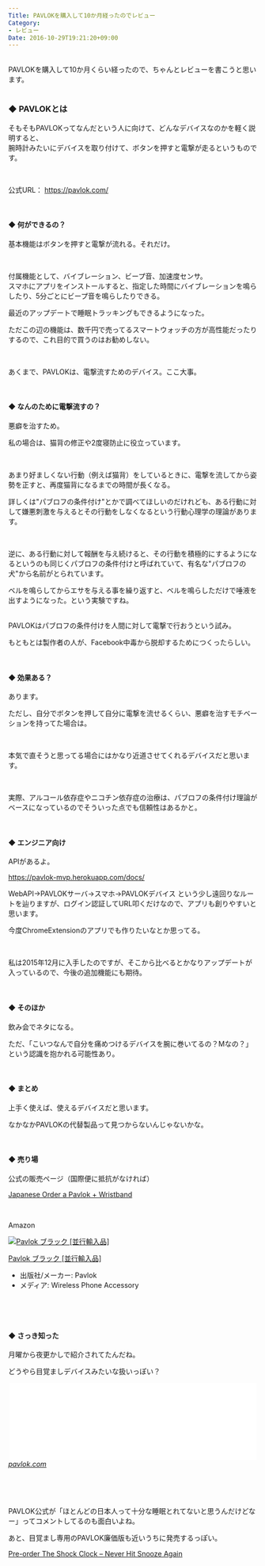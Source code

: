 ```yaml
---
Title: PAVLOKを購入して10か月経ったのでレビュー
Category:
- レビュー
Date: 2016-10-29T19:21:20+09:00
---
```


<p><br />PAVLOKを購入して10か月くらい経ったので、ちゃんとレビューを書こうと思います。</p>
<p><img class="magnifiable" src="https://cdn-ak2.f.st-hatena.com/images/fotolife/a/alfe1025/20010311/20010311234020.jpg" alt="" /></p>

### ◆ PAVLOKとは

<p>そもそもPAVLOKってなんだという人に向けて、どんなデバイスなのかを軽く説明すると、<br />腕時計みたいにデバイスを取り付けて、ボタンを押すと電撃が走るというものです。</p>
<p> </p>
<p>公式URL： <a href="https://pavlok.com/">https://pavlok.com/</a></p>
<p> </p>
<h4>◆ 何ができるの？</h4>
<p>基本機能はボタンを押すと電撃が流れる。それだけ。</p>
<p> </p>
<p>付属機能として、バイブレーション、ビープ音、加速度センサ。<br />スマホにアプリをインストールすると、指定した時間にバイブレーションを鳴らしたり、5分ごとにビープ音を鳴らしたりできる。</p>
<p>最近のアップデートで睡眠トラッキングもできるようになった。</p>
<p>ただこの辺の機能は、数千円で売ってるスマートウォッチの方が高性能だったりするので、これ目的で買うのはお勧めしない。</p>
<p> </p>
<p>あくまで、PAVLOKは、電撃流すためのデバイス。ここ大事。</p>
<p> </p>
<h4>◆ なんのために電撃流すの？</h4>
<p>悪癖を治すため。</p>
<p>私の場合は、猫背の修正や2度寝防止に役立っています。</p>
<p> </p>
<p>あまり好ましくない行動（例えば猫背）をしているときに、電撃を流してから姿勢を正すと、再度猫背になるまでの時間が長くなる。</p>
<p>詳しくは"パブロフの条件付け"とかで調べてほしいのだけれども、ある行動に対して嫌悪刺激を与えるとその行動をしなくなるという行動心理学の理論があります。</p>
<p> </p>
<p>逆に、ある行動に対して報酬を与え続けると、その行動を積極的にするようになるというのも同じくパブロフの条件付けと呼ばれていて、有名な"パブロフの犬"から名前がとられています。</p>
<p>ベルを鳴らしてからエサを与える事を繰り返すと、ベルを鳴らしただけで唾液を出すようになった。という実験ですね。</p>
<p><br />PAVLOKはパブロフの条件付けを人間に対して電撃で行おうという試み。</p>
<p>もともとは製作者の人が、Facebook中毒から脱却するためにつくったらしい。</p>
<p> </p>
<h4>◆ 効果ある？</h4>
<p>あります。</p>
<p>ただし、自分でボタンを押して自分に電撃を流せるくらい、悪癖を治すモチベーションを持ってた場合は。</p>
<p> </p>
<p>本気で直そうと思ってる場合にはかなり近道させてくれるデバイスだと思います。</p>
<p> </p>
<p>実際、アルコール依存症やニコチン依存症の治療は、パブロフの条件付け理論がベースになっているのでそういった点でも信頼性はあるかと。</p>
<p> </p>
<h4>◆ エンジニア向け</h4>
<p>APIがあるよ。</p>
<p><a href="https://pavlok-mvp.herokuapp.com/docs/">https://pavlok-mvp.herokuapp.com/docs/</a></p>
<p>WebAPI→PAVLOKサーバ→スマホ→PAVLOKデバイス という少し遠回りなルートを辿りますが、ログイン認証してURL叩くだけなので、アプリも創りやすいと思います。</p>
<p>今度ChromeExtensionのアプリでも作りたいなとか思ってる。</p>
<p> </p>
<p>私は2015年12月に入手したのですが、そこから比べるとかなりアップデートが入っているので、今後の追加機能にも期待。</p>
<p> </p>
<h4>◆ そのほか</h4>
<p>飲み会でネタになる。</p>
<p>ただ、「こいつなんで自分を痛めつけるデバイスを腕に巻いてるの？Mなの？」という認識を抱かれる可能性あり。</p>
<p> </p>
<h4>◆ まとめ</h4>
<p>上手く使えば、使えるデバイスだと思います。</p>
<p>なかなかPAVLOKの代替製品って見つからないんじゃないかな。</p>
<p> </p>
<h4>◆ 売り場</h4>
<p>公式の販売ページ（国際便に抵抗がなければ）</p>
<p><a href="https://buy.pavlok.com/products/japanese-order-a-pavlok-wristband">Japanese Order a Pavlok + Wristband</a></p>
<p> </p>
<p>Amazon</p>
<div class="freezed">
<div class="external-link-detail"><a href="https://www.amazon.co.jp/exec/obidos/ASIN/B013S20C3Q/ab1025-22/"><img class="external-link-detail-image" title="Pavlok ブラック [並行輸入品]" src="https://ecx.images-amazon.com/images/I/41-I2P3XH1L._SL160_.jpg" alt="Pavlok ブラック [並行輸入品]" /></a>
<div class="external-link-detail-info">
<p class="external-link-detail-title"><a href="https://www.amazon.co.jp/exec/obidos/ASIN/B013S20C3Q/ab1025-22/">Pavlok ブラック [並行輸入品]</a></p>
<ul>
<li><span class="external-link-detail-label">出版社/メーカー:</span> Pavlok</li>
<li><span class="external-link-detail-label">メディア:</span> Wireless Phone Accessory</li>

</ul>
</div>
<div class="external-link-detail-foot"> </div>
</div>
</div>
<p> </p>
<h4>◆ さっき知った</h4>
<p>月曜から夜更かしで紹介されてたんだね。</p>
<p>どうやら目覚ましデバイスみたいな扱いっぽい？</p>
<p><iframe class="embed-card embed-webcard" style="display: block; width: 100%; height: 155px; max-width: 500px; margin: auto;" title="We're Big in Japan - Pavlok" src="//hatenablog-parts.com/embed?url=http%3A%2F%2Fpavlok.com%2Fblog%2Fwere-big-in-japan%2F" frameborder="0" scrolling="no"></iframe><cite class="hatena-citation"><a href="https://pavlok.com/blog/were-big-in-japan/">pavlok.com</a></cite></p>
<p> </p>
<p> </p>
<p>PAVLOK公式が「ほとんどの日本人って十分な睡眠とれてないと思うんだけどなー」ってコメントしてるのも面白いよね。</p>
<p>あと、目覚まし専用のPAVLOK廉価版も近いうちに発売するっぽい。</p>
<p><a href="https://buy.pavlok.com/products/shocking-alarm-clock">Pre-order The Shock Clock – Never Hit Snooze Again</a></p>
<p> </p>
<p> </p>
